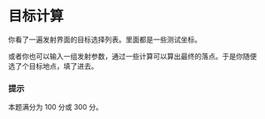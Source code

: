 # 目标计算

你看了一遍发射界面的目标选择列表。里面都是一些测试坐标。

或者你也可以输入一组发射参数，通过一些计算可以算出最终的落点。于是你随便选了个目标地点，填了进去。

### 提示

本题满分为 100 分或 300 分。
